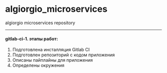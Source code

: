 # algiorgio_microservices
algiorgio microservices repository

------------

#### gitlab-ci-1. этапы работ:
1. Подготовлена инсталляция Gitlab CI
2. Подготовлен репозиторий с кодом приложения
3. Описаны пайплайны для приложения
4. Определены окружения
